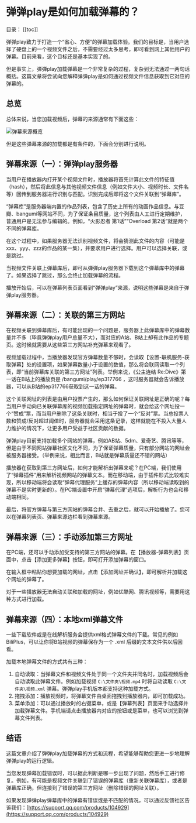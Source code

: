 # 弹弹play是如何加载弹幕的？

目录：
[[toc]]

弹弹play致力于打造一个“省心、方便”的弹幕加载体验。我们的目标是，当用户选择了硬盘上的一个视频文件之后，不需要经过太多思考，即可看到网上其他用户的弹幕。目前来看，这个目标还是基本实现了的。

但是事实上，弹弹play加载弹幕是一个非常复杂的过程，复杂到无法通过一两句话概括。这篇文章将尝试向您解释弹弹play是如何通过视频文件信息获取到它对应的弹幕的。


## 总览

总体来说，当您加载视频后，弹幕的来源通常有下面这些：

![弹幕来源概览](https://mmbiz.qpic.cn/mmbiz_jpg/8FH2fYzPNVj5Yl3VucUGicuePP1rgvbpdu2wM6ictmCx1aH6wRo8wag0b2WJYaC0g87bTDia0h0UzppSkeib7QticvA/640?wx_fmt=jpeg&tp=webp&wxfrom=5&wx_lazy=1&wx_co=1)

但是这些弹幕来源的加载都是有条件的，下面会分别进行说明。

## 弹幕来源（一）：弹弹play服务器

当用户在播放器内打开某个视频文件时，播放器将首先计算此文件的特征值（hash），然后将此信息与其他视频文件信息（例如文件大小、视频时长、文件名等）回传到服务器进行识别与匹配。识别完成后即将这个文件关联到“弹幕库”。

“弹幕库”是服务器端内置的作品列表，包含了历史上所有的动画作品信息。与豆瓣、bangumi等网站不同，为了保证条目质量，这个列表由人工进行定期维护，普通用户是无法参与编辑的。例如，“火影忍者 第1话”“Overload 第2话”就是两个不同的弹幕库。

在这个过程中，如果服务器无法识别视频文件，将会猜测此文件的内容（可能是xxx、yyy、zzz的作品的某一集），并要求用户进行选择。用户可以选择关联，或是跳过。

当视频文件关联上弹幕库后，即可从弹弹play服务器下载到这个弹幕库中的弹幕了。如果选择了跳过，那么会终止加载弹幕的流程。

播放开始后，可以在弹幕列表页面看到“弹弹play”来源，说明这些弹幕是来自于弹弹play服务器。

## 弹幕来源（二）：关联的第三方网站

在视频关联到弹幕库后，有可能出现的一个问题是，服务器上此弹幕库中的弹幕数量并不多（毕竟弹弹play用户总量不大），而对应的A站、B站上却有此作品的专题页。这时候就需要从这些第三方网站补充弹幕来观看了。

视频加载过程中，当播放器发现官方弹幕数量不够时，会读取【设置-联机服务-获取弹幕】处的设置项，如果弹幕数量小于设置的数值，那么将会联网读取一个列表，即“当前弹幕库关联的第三方网址”列表。举例来说，《公主连结 Re:Dive》第一话在B站上的播放页是 /bangumi/play/ep317766 ，这时服务器就会告诉播放器，可以从B站的ep317766获取到这一话的弹幕。

这个关联网址的列表是由用户投票产生的，那么如何保证关联网址是正确的呢？每当用户手动向已关联弹幕库的视频加载指定网址的弹幕时，就会给这个网址投一个“赞成”票，而当用户删除了这条关联时，相当于投了一个“反对”票。当总投票人数和赞成/反对超过阈值时，服务器就会采用这条记录，这样就能在不投入大量人力维护的情况下，让更多用户受益于社区贡献的数据。

弹弹play目前支持加载多个网站的弹幕，例如AB站、5dm、爱奇艺、腾讯等等，但是由于不同网站弹幕社区文化不同，为了保证弹幕质量，只有部分网站的网址会被服务器接受。（举例来说，相比而言，B站就是弹幕质量还不错的网站）

播放器在获取到第三方网址后，如何才能解析出弹幕来呢？在PC端，我们使用了“弹幕插件”用来解析视频网站的弹幕文本。而在移动端，由于插件形式比较难实现，所以移动端将会读取“弹幕代理服务”上缓存的弹幕内容（所以移动端读取到的弹幕不是实时更新的）。在PC端设置中开启“弹幕代理”选项后，解析行为也会和移动端相同。

最后，将官方弹幕与第三方网站的弹幕合并、去重之后，就可以开始播放了。您可以在弹幕列表页、弹幕来源边栏看到弹幕来源。

## 弹幕来源（三）：手动添加第三方网址

在PC端，还可以手动添加受支持的第三方网站的弹幕。在【播放器-弹幕列表】页面中，点击【添加更多弹幕】按钮，即可打开添加弹幕的窗口。

在输入框中粘贴你想要加载的网址，点击【添加网址并确认】，即可解析并加载这个网址的弹幕了。

对于一些播放器无法自动关联和加载的网址，例如优酷网、腾讯视频等，需要用这种方式进行加载。

## 弹幕来源（四）：本地xml弹幕文件

一些下载软件或是在线解析服务会提供xml格式弹幕文件的下载。常见的例如BiliPlus，可以让你将B站视频的弹幕保存为一个 .xml 后缀的文本文件供以后回看。

加载本地弹幕文件的方式共有三种：

1. 自动读取：当弹幕文件和视频文件处于同一个文件夹并同名时，加载视频后会自动读取此弹幕文件。例如加载视频 `C:\文件夹\视频.mp4` 时将自动读取 `C:\文件夹\视频.xml` 弹幕。弹弹play手机版本都支持这种加载方式。
2. 拖拽添加：播放视频时，将弹幕文件由桌面拖拽到播放器内，即可加载成功。
3. 菜单添加：可以通过播放时的右键菜单，或是【弹幕列表】页面来手动选择并加载弹幕文件。手机端请点击播放器内对应的按钮或是菜单，也可以浏览到弹幕文件列表。

## 结语

这篇文章介绍了弹弹play加载弹幕的方式和流程，希望能够帮助您更进一步地理解弹弹play的运行逻辑。

当您发现弹幕加载错误时，可以据此判断是哪一步出现了问题，然后手工进行修复。例如，有可能是视频文件关联到了错误的弹幕库（重新关联弹幕库），或者是弹幕库正确，但连接到了错误的第三方网址（删除错误的网址关联）。

如果发现弹弹play弹幕库中的弹幕有错误或是不匹配的情况，可以通过反馈社区告诉我们：[https://support.qq.com/products/104929](https://support.qq.com/products/104929)
